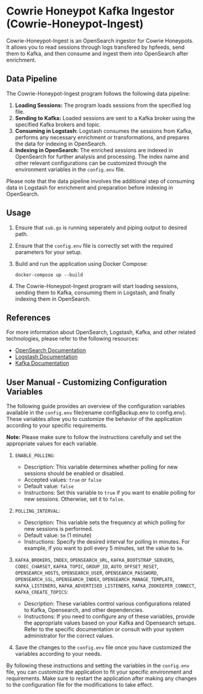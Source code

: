 # Cowrie Honeypot Kafka Ingestor (Cowrie-Honeypot-Ingest)


Cowrie-Honeypot-Ingest is an OpenSearch ingestor for Cowrie Honeypots. It allows you to read sessions through logs transfered by hpfeeds, send them to Kafka, and then consume and ingest them into OpenSearch after enrichment.

## Data Pipeline

The Cowrie-Honeypot-Ingest program follows the following data pipeline:

1. **Loading Sessions:** The program loads sessions from the specified log file.
2. **Sending to Kafka:** Loaded sessions are sent to a Kafka broker using the specified Kafka brokers and topic.
3. **Consuming in Logstash:** Logstash consumes the sessions from Kafka, performs any necessary enrichment or transformations, and prepares the data for indexing in OpenSearch.
4. **Indexing in OpenSearch:** The enriched sessions are indexed in OpenSearch for further analysis and processing. The index name and other relevant configurations can be customized through the environment variables in the `config.env` file.

Please note that the data pipeline involves the additional step of consuming data in Logstash for enrichment and preparation before indexing in OpenSearch.

## Usage

1. Ensure that `sub.go` is running seperately and piping output to desired path.
2. Ensure that the `config.env` file is correctly set with the required parameters for your setup.

3. Build and run the application using Docker Compose:

   ```shell
   docker-compose up --build
   ```

4. The Cowrie-Honeypot-Ingest program will start loading sessions, sending them to Kafka, consuming them in Logstash, and finally indexing them in OpenSearch.



## References

For more information about OpenSearch, Logstash, Kafka, and other related technologies, please refer to the following resources:

- [OpenSearch Documentation](https://opensearch.org/docs/1.3/)
- [Logstash Documentation](https://opensearch.org/docs/latest/tools/logstash/index/)
- [Kafka Documentation](https://github.com/Shopify/sarama)

## User Manual - Customizing Configuration Variables

The following guide provides an overview of the configuration variables available in the `config.env` file(rename configBackup.env to config.env). These variables allow you to customize the behavior of the application according to your specific requirements.

**Note:** Please make sure to follow the instructions carefully and set the appropriate values for each variable.


1. `ENABLE_POLLING`:
   - Description: This variable determines whether polling for new sessions should be enabled or disabled.
   - Accepted values: `true` or `false`
   - Default value: `false`
   - Instructions: Set this variable to `true` if you want to enable polling for new sessions. Otherwise, set it to `false`.

2. `POLLING_INTERVAL`:
   - Description: This variable sets the frequency at which polling for new sessions is performed.
   - Default value: `5m` (1 minute)
   - Instructions: Specify the desired interval for polling in minutes. For example, if you want to poll every 5 minutes, set the value to `5m`.

3. `KAFKA_BROKERS`, `INDEX`, `OPENSEARCH_URL`, `KAFKA_BOOTSTRAP_SERVERS`, `CODEC_CHARSET`, `KAFKA_TOPIC`, `GROUP_ID`, `AUTO_OFFSET_RESET`, `OPENSEARCH_HOSTS`, `OPENSEARCH_USER`, `OPENSEARCH_PASSWORD`, `OPENSEARCH_SSL`, `OPENSEARCH_INDEX`, `OPENSEARCH_MANAGE_TEMPLATE`, `KAFKA_LISTENERS`, `KAFKA_ADVERTISED_LISTENERS`, `KAFKA_ZOOKEEPER_CONNECT`, `KAFKA_CREATE_TOPICS`:
   - Description: These variables control various configurations related to Kafka, Opensearch, and other dependencies.
   - Instructions: If you need to configure any of these variables, provide the appropriate values based on your Kafka and Opensearch setups. Refer to the specific documentation or consult with your system administrator for the correct values.

4. Save the changes to the `config.env` file once you have customized the variables according to your needs.

By following these instructions and setting the variables in the `config.env` file, you can customize the application to fit your specific environment and requirements. Make sure to restart the application after making any changes to the configuration file for the modifications to take effect.


